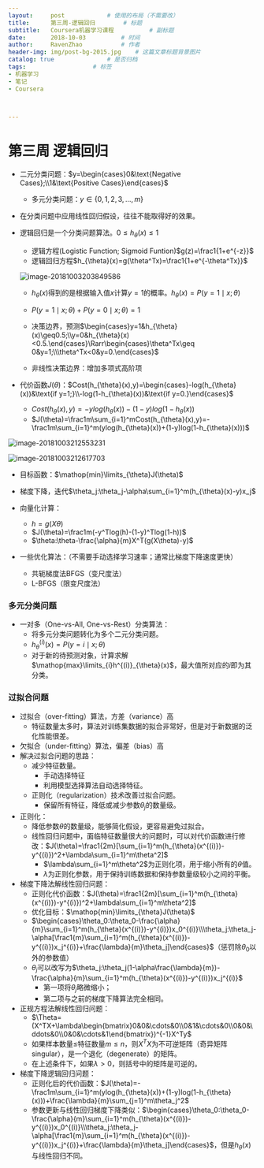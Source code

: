 ```yaml
---
layout:     post			# 使用的布局（不需要改）
title:      第三周-逻辑回归		# 标题 
subtitle:   Coursera机器学习课程        	# 副标题
date:       2018-10-03			# 时间
author:     RavenZhao 			# 作者
header-img: img/post-bg-2015.jpg 	# 这篇文章标题背景图片
catalog: true 				# 是否归档
tags:					# 标签
- 机器学习
- 笔记
- Coursera



---
```


# 第三周 逻辑回归

- 二元分类问题：$y=\begin{cases}0&\text{Negative Cases};\\1&\text{Positive Cases}\end{cases}$

  - 多元分类问题：$y\in\{0,1,2,3,...,m\}$

- 在分类问题中应用线性回归假设，往往不能取得好的效果。

- 逻辑回归是一个分类问题算法。$0\leq h_{\theta}(x)\leq 1$

	- 逻辑方程(Logistic Function; Sigmoid Funtion)$g(z)=\frac1{1+e^{-z}}$
	- 逻辑回归方程$h_{\theta}(x)=g(\theta^Tx)=\frac1{1+e^{-\theta^Tx}}$

	![image-20181003203849586](https://ws3.sinaimg.cn/large/006tNbRwly1fvvbffog1wj31bo08kta3.jpg)

	- $h_{\theta}(x)$得到的是根据输入值$x$计算$y=1$的概率。$h_{\theta}(x)=P(y=1\mid x;\theta)$
	- $P(y=1\mid x;\theta)+P(y=0\mid x;\theta)=1$

	- 决策边界，预测$\begin{cases}y=1&h_{\theta}(x)\geq0.5;\\y=0&h_{\theta}(x)<0.5.\end{cases}\Rarr\begin{cases}\theta^Tx\geq 0&y=1;\\\theta^Tx<0&y=0.\end{cases}$
	- 非线性决策边界：增加多项式高阶项

- 代价函数$J(\theta)$：$Cost(h_{\theta}(x),y)=\begin{cases}-log(h_{\theta}(x))&\text{if y=1;}\\-log(1-h_{\theta}(x))&\text{if y=0.}\end{cases}$

	- $Cost(h_{\theta}(x),y)=-ylog(h_{\theta}(x))-(1-y)log(1-h_{\theta}(x))$
	- $J(\theta)=\frac1m\sum_{i=1}^mCost(h_{\theta}(x),y)=-\frac1m\sum_{i=1}^m(ylog(h_{\theta}(x))+(1-y)log(1-h_{\theta}(x)))$

![image-20181003212553231](https://ws1.sinaimg.cn/large/006tNbRwly1fvvcsenibbj30hu0f2di9.jpg)

![image-20181003212617703](https://ws4.sinaimg.cn/large/006tNbRwly1fvvcstre5lj30hg0gcjth.jpg)

- 目标函数：$\mathop{min}\limits_{\theta}J(\theta)$
- 梯度下降，迭代$\theta_j:\theta_j-\alpha\sum_{i=1}^m(h_{\theta}(x)-y)x_j$

- 向量化计算：
	- $h=g(X\theta)$
	- $J(\theta)=\frac1m(-y^Tlog(h)-(1-y)^Tlog(1-h))$
	- $\theta:\theta-\frac{\alpha}{m}X^T(g(X\theta)-y)$
- 一些优化算法：（不需要手动选择学习速率；通常比梯度下降速度更快）
	- 共轭梯度法BFGS（变尺度法）
	- L-BFGS（限变尺度法）

### 多元分类问题

- 一对多（One-vs-All, One-vs-Rest）分类算法：
	- 将多元分类问题转化为多个二元分类问题。
	- $h^(i)_{\theta}(x)=P(y=i\mid x;\theta)$
	- 对于新的待预测对象，计算求解$\mathop{max}\limits_{i}h^{(i)}_{\theta}(x)$，最大值所对应的$i$即为其分类。

 ### 过拟合问题

- 过拟合（over-fitting）算法，方差（variance）高
	- 特征数量太多时，算法对训练集数据的拟合非常好，但是对于新数据的泛化性能很差。
- 欠拟合（under-fitting）算法，偏差（bias）高
- 解决过拟合问题的思路：
	- 减少特征数量。
		- 手动选择特征
		- 利用模型选择算法自动选择特征。
	- 正则化（regularization）技术改善过拟合问题。
		- 保留所有特征，降低或减少参数$\theta_j$的数量级。
- 正则化：
	- 降低参数$\theta$的数量级，能够简化假设，更容易避免过拟合。
	- 线性回归问题中，面临特征数量很大的问题时，可以对代价函数进行修改：$J(\theta)=\frac1{2m}[\sum_{i=1}^m(h_{\theta}(x^{(i)})-y^{(i)})^2+\lambda\sum_{i=1}^m\theta^2]$
		- $\lambda\sum_{i=1}^m\theta^2$为正则化项，用于缩小所有的$\theta$值。
		- $\lambda$为正则化参数，用于保持训练数据和保持参数量级较小之间的平衡。
- 梯度下降法解线性回归问题：
	- 正则化代价函数：$J(\theta)=\frac1{2m}[\sum_{i=1}^m(h_{\theta}(x^{(i)})-y^{(i)})^2+\lambda\sum_{i=1}^m\theta^2]$
	- 优化目标：$\mathop{min}\limits_{\theta}J(\theta)$
	- $\begin{cases}\theta_0:\theta_0-\frac{\alpha}{m}\sum_{i=1}^m(h_{\theta}(x^{(i)})-y^{(i)})x_0^{(i)}\\\theta_j:\theta_j-\alpha[\frac1{m}\sum_{i=1}^m(h_{\theta}(x^{(i)})-y^{(i)})x_j^{(i)}+\frac{\lambda}{m}\theta_j]\end{cases}$（惩罚除$\theta_0$以外的参数值）
	- $\theta_j$可以改写为$\theta_j:\theta_j(1-\alpha\frac{\lambda}{m})-\frac{\alpha}{m}\sum_{i=1}^m(h_{\theta}(x^{(i)})-y^{(i)})x_j^{(i)}$
		- 第一项将$\theta_j$略微缩小；
		- 第二项与之前的梯度下降算法完全相同。
- 正规方程法解线性回归问题：
	- $\Theta=(X^TX+\lambda\begin{bmatrix}0&0&\cdots&0\\0&1&\cdots&0\\0&0&\ddots&0\\0&0&\cdots&1\end{bmatrix})^{-1}X^Ty$
	- 如果样本数量≤特征数量$m\leq n$，则$X^TX$为不可逆矩阵（奇异矩阵singular），是一个退化（degenerate）的矩阵。
	- 在上述条件下，如果$\lambda>0$，则括号中的矩阵是可逆的。
- 梯度下降逻辑回归问题：  
	- 正则化后的代价函数：$J(\theta)=-\frac1m\sum_{i=1}^m(ylog(h_{\theta}(x))+(1-y)log(1-h_{\theta}(x)))+\frac{\lambda}{m}\sum_{j=1}^m\theta_j^2$
	- 参数更新与线性回归梯度下降类似：$\begin{cases}\theta_0:\theta_0-\frac{\alpha}{m}\sum_{i=1}^m(h_{\theta}(x^{(i)})-y^{(i)})x_0^{(i)}\\\theta_j:\theta_j-\alpha[\frac1{m}\sum_{i=1}^m(h_{\theta}(x^{(i)})-y^{(i)})x_j^{(i)}+\frac{\lambda}{m}\theta_j]\end{cases}$，但是$h_{\theta}(x)$与线性回归不同。 